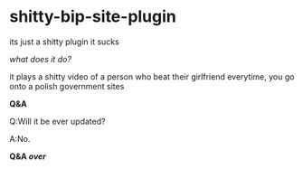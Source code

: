 # shitty-bip-site-plugin
its just a shitty plugin it sucks

_what does it do?_

it plays a shitty video of a person who beat their girlfriend everytime, you go onto a polish government sites

**Q&A**

Q:Will it be ever updated?

A:No.

**Q&A _over_**
